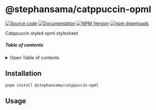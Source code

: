 # @stephansama/catppuccin-opml

[![Source code](https://img.shields.io/badge/Source-666666?style=flat&logo=github&label=Github&labelColor=211F1F)](https://github.com/stephansama/packages/tree/main/core/catppuccin-opml)
[![Documentation](https://img.shields.io/badge/Documentation-211F1F?style=flat&logo=Wikibooks&labelColor=211F1F)](https://packages.stephansama.info/api/@stephansama/catppuccin-opml)
[![NPM Version](https://img.shields.io/npm/v/%40stephansama%2Fcatppuccin-opml?logo=npm&logoColor=red&color=211F1F&labelColor=211F1F)](https://www.npmjs.com/package/@stephansama/catppuccin-opml)
[![npm downloads](https://img.shields.io/npm/dw/@stephansama/catppuccin-opml?labelColor=211F1F)](https://www.npmjs.com/package/@stephansama/catppuccin-opml)

Catppuccin styled opml stylesheet

##### Table of contents

<details><summary>Open Table of contents</summary>

- [Installation](#installation)
- [Usage](#usage)

</details>

## Installation

```sh
pnpm install @stephansama/catppuccin-opml
```

## Usage
